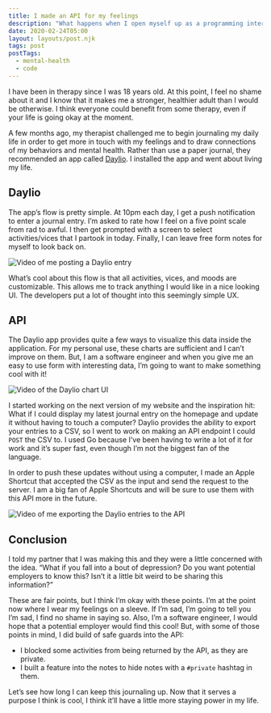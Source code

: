 ```yaml
---
title: I made an API for my feelings
description: "What happens when I open myself up as a programming interface?"
date: 2020-02-24T05:00
layout: layouts/post.njk
tags: post
postTags:
  - mental-health
  - code
---
```


I have been in therapy since I was 18 years old. At this point, I feel no shame about it and I know that it makes me
a stronger, healthier adult than I would be otherwise. I think everyone could benefit from some therapy, even if your
life is going okay at the moment.

A few months ago, my therapist challenged me to begin journaling my daily life in order to get more in touch with my
feelings and to draw connections of my behaviors and mental health. Rather than use a paper journal, they recommended an
app called [Daylio](https://daylio.webflow.io). I installed the app and went about living my life.

<!-- excerpt -->

## Daylio

The app’s flow is pretty simple. At 10pm each day, I get a push notification to enter a journal entry. I’m asked to rate
how I feel on a five point scale from rad to awful. I then get prompted with a screen to select activities/vices that
I partook in today. Finally, I can leave free form notes for myself to look back on.

![Video of me posting a Daylio entry](https://media.giphy.com/media/cNZfGidBskUeupmA3J/giphy.gif)

What’s cool about this flow is that all activities, vices, and moods are customizable. This allows me to track anything
I would like in a nice looking UI. The developers put a lot of thought into this seemingly simple UX.

## API

The Daylio app provides quite a few ways to visualize this data inside the application. For my personal use, these
charts are sufficient and I can’t improve on them. But, I am a software engineer and when you give me an easy to use
form with interesting data, I’m going to want to make something cool with it!

![Video of the Daylio chart UI](https://media.giphy.com/media/L4BZsZ62oeiPwsSQWf/giphy.gif)

I started working on the next version of my website and the inspiration hit: What if I could display my latest journal
entry on the homepage and update it without having to touch a computer? Daylio provides the ability to export your
entries to a CSV, so I went to work on making an API endpoint I could `POST` the CSV to. I used Go because I’ve been
having to write a lot of it for work and it’s super fast, even though I’m not the biggest fan of the language.

In order to push these updates without using a computer, I made an Apple Shortcut that accepted the CSV as the input and
send the request to the server. I am a big fan of Apple Shortcuts and will be sure to use them with this API more in the
future.

![Video of me exporting the Daylio entries to the API](https://media.giphy.com/media/j6rC9gdFdrgpa8P0vi/giphy.gif)

## Conclusion

I told my partner that I was making this and they were a little concerned with the idea. “What if you fall into a bout
of depression? Do you want potential employers to know this? Isn’t it a little bit weird to be sharing this
information?”

These are fair points, but I think I’m okay with these points. I’m at the point now where I wear my feelings on
a sleeve. If I’m sad, I’m going to tell you I’m sad, I find no shame in saying so. Also, I’m a software engineer,
I would hope that a potential employer would find this cool! But, with some of those points in mind, I did build of safe
guards into the API:

- I blocked some activities from being returned by the API, as they are private.
- I built a feature into the notes to hide notes with a `#private` hashtag in them.

Let’s see how long I can keep this journaling up. Now that it serves a purpose I think is cool, I think it’ll have
a little more staying power in my life.
